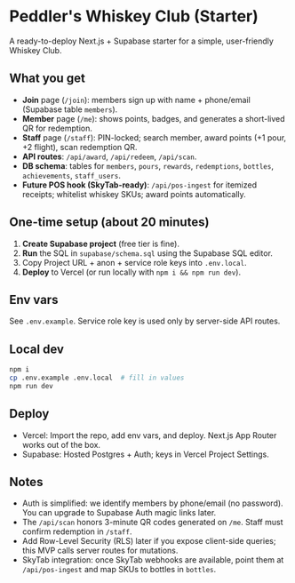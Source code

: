 # Peddler's Whiskey Club (Starter)

A ready-to-deploy Next.js + Supabase starter for a simple, user-friendly Whiskey Club.

## What you get
- **Join** page (`/join`): members sign up with name + phone/email (Supabase table `members`).
- **Member** page (`/me`): shows points, badges, and generates a short-lived QR for redemption.
- **Staff** page (`/staff`): PIN-locked; search member, award points (+1 pour, +2 flight), scan redemption QR.
- **API routes**: `/api/award`, `/api/redeem`, `/api/scan`.
- **DB schema**: tables for `members`, `pours`, `rewards`, `redemptions`, `bottles`, `achievements`, `staff_users`.
- **Future POS hook (SkyTab-ready)**: `/api/pos-ingest` for itemized receipts; whitelist whiskey SKUs; award points automatically.

## One-time setup (about 20 minutes)
1) **Create Supabase project** (free tier is fine).
2) **Run** the SQL in `supabase/schema.sql` using the Supabase SQL editor.
3) Copy Project URL + anon + service role keys into `.env.local`.
4) **Deploy** to Vercel (or run locally with `npm i && npm run dev`).

## Env vars
See `.env.example`. Service role key is used only by server-side API routes.

## Local dev
```bash
npm i
cp .env.example .env.local  # fill in values
npm run dev
```

## Deploy
- Vercel: Import the repo, add env vars, and deploy. Next.js App Router works out of the box.
- Supabase: Hosted Postgres + Auth; keys in Vercel Project Settings.

## Notes
- Auth is simplified: we identify members by phone/email (no password). You can upgrade to Supabase Auth magic links later.
- The `/api/scan` honors 3-minute QR codes generated on `/me`. Staff must confirm redemption in `/staff`.
- Add Row-Level Security (RLS) later if you expose client-side queries; this MVP calls server routes for mutations.
- SkyTab integration: once SkyTab webhooks are available, point them at `/api/pos-ingest` and map SKUs to bottles in `bottles`.